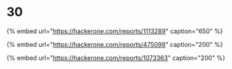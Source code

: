 # 30

{% embed url="https://hackerone.com/reports/1113289" caption="650" %}

{% embed url="https://hackerone.com/reports/475098" caption="200" %}

{% embed url="https://hackerone.com/reports/1073363" caption="200" %}



